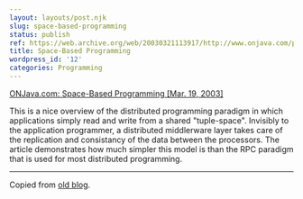 ```yaml
---
layout: layouts/post.njk
slug: space-based-programming
status: publish
ref: https://web.archive.org/web/20030321113917/http://www.onjava.com/pub/a/onjava/2003/03/19/java_spaces.html
title: Space-Based Programming
wordpress_id: '12'
categories: Programming
---
```


[ONJava.com: Space-Based Programming [Mar. 19, 2003]](https://web.archive.org/web/20030321113917/http://www.onjava.com/pub/a/onjava/2003/03/19/java_spaces.html)


This is a nice overview of the distributed programming paradigm  in which applications simply read and write from a shared "tuple-space".  Invisibly to the application programmer, a distributed middlerware layer takes care of the replication and consistancy of the data between the processors.  The article demonstrates how much simpler this model is than the RPC paradigm that is used for most distributed programming.


* * *


Copied from [old blog](http://web.archive.org/web/20030622144931/http://www.obrain.com/Eamonn/archives/000070.html).
